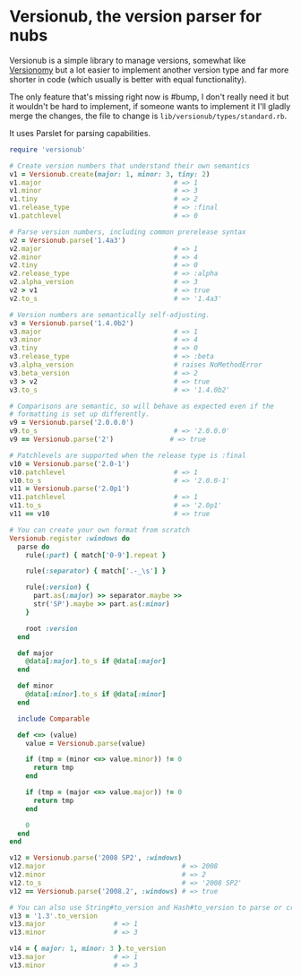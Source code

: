 Versionub, the version parser for nubs
======================================

Versionub is a simple library to manage versions, somewhat like [Versionomy](https://github.com/dazuma/versionomy)
but a lot easier to implement another version type and far more shorter in code (which usually is better with equal
functionality).

The only feature that's missing right now is #bump, I don't really need it but it wouldn't be hard to implement,
if someone wants to implement it I'll gladly merge the changes, the file to change is `lib/versionub/types/standard.rb`.

It uses Parslet for parsing capabilities.

``` ruby
require 'versionub'

# Create version numbers that understand their own semantics
v1 = Versionub.create(major: 1, minor: 3, tiny: 2)
v1.major                                 # => 1
v1.minor                                 # => 3
v1.tiny                                  # => 2
v1.release_type                          # => :final
v1.patchlevel                            # => 0

# Parse version numbers, including common prerelease syntax
v2 = Versionub.parse('1.4a3')
v2.major                                 # => 1
v2.minor                                 # => 4
v2.tiny                                  # => 0
v2.release_type                          # => :alpha
v2.alpha_version                         # => 3
v2 > v1                                  # => true
v2.to_s                                  # => '1.4a3'

# Version numbers are semantically self-adjusting.
v3 = Versionub.parse('1.4.0b2')
v3.major                                 # => 1
v3.minor                                 # => 4
v3.tiny                                  # => 0
v3.release_type                          # => :beta
v3.alpha_version                         # raises NoMethodError
v3.beta_version                          # => 2
v3 > v2                                  # => true
v3.to_s                                  # => '1.4.0b2'

# Comparisons are semantic, so will behave as expected even if the
# formatting is set up differently.
v9 = Versionub.parse('2.0.0.0')
v9.to_s                                  # => '2.0.0.0'
v9 == Versionub.parse('2')              # => true

# Patchlevels are supported when the release type is :final
v10 = Versionub.parse('2.0-1')
v10.patchlevel                           # => 1
v10.to_s                                 # => '2.0.0-1'
v11 = Versionub.parse('2.0p1')
v11.patchlevel                           # => 1
v11.to_s                                 # => '2.0p1'
v11 == v10                               # => true

# You can create your own format from scratch
Versionub.register :windows do
  parse do
    rule(:part) { match['0-9'].repeat }

    rule(:separator) { match['.-_\s'] }

    rule(:version) {
      part.as(:major) >> separator.maybe >>
      str('SP').maybe >> part.as(:minor)
    }

    root :version
  end

  def major
    @data[:major].to_s if @data[:major]
  end

  def minor
    @data[:minor].to_s if @data[:minor]
  end

  include Comparable

  def <=> (value)
    value = Versionub.parse(value)

    if (tmp = (minor <=> value.minor)) != 0
      return tmp
    end

    if (tmp = (major <=> value.major)) != 0
      return tmp
    end

    0
  end
end

v12 = Versionub.parse('2008 SP2', :windows)
v12.major                                  # => 2008
v12.minor                                  # => 2
v12.to_s                                   # => '2008 SP2'
v12 == Versionub.parse('2008.2', :windows) # => true

# You can also use String#to_version and Hash#to_version to parse or create a version
v13 = '1.3'.to_version
v13.major                 # => 1
v13.minor                 # => 3

v14 = { major: 1, minor: 3 }.to_version
v13.major                 # => 1
v13.minor                 # => 3
```
